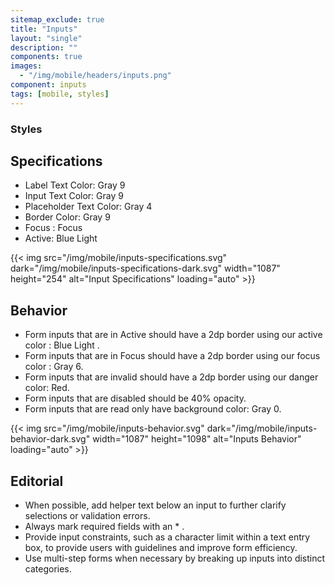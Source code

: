 ```yaml
---
sitemap_exclude: true
title: "Inputs"
layout: "single"
description: ""
components: true
images:
  - "/img/mobile/headers/inputs.png"
component: inputs
tags: [mobile, styles]
---
```

### Styles

## Specifications

- Label Text Color:  Gray 9
- Input Text Color: Gray 9
- Placeholder Text Color: Gray 4
- Border Color: Gray 9
- Focus :  Focus
- Active: Blue Light

{{< img src="/img/mobile/inputs-specifications.svg" dark="/img/mobile/inputs-specifications-dark.svg" width="1087" height="254" alt="Input Specifications" loading="auto" >}}

## Behavior

- Form inputs that are in Active should have a 2dp border using our active color : Blue Light .
- Form inputs that are in Focus should have a 2dp border using our focus color : Gray 6.
- Form inputs that are invalid should have a 2dp border using our danger color: Red.
- Form inputs that are disabled should be 40% opacity.
- Form inputs that are read only have background color: Gray 0.

{{< img src="/img/mobile/inputs-behavior.svg" dark="/img/mobile/inputs-behavior-dark.svg" width="1087" height="1098" alt="Inputs Behavior" loading="auto" >}}

## Editorial

- When possible, add helper text below an input to further clarify selections or validation errors.
- Always mark required fields with an * .
- Provide input constraints, such as a character limit within a text entry box, to provide users with guidelines and improve form efficiency.
- Use multi-step forms when necessary by breaking up inputs into distinct categories.
